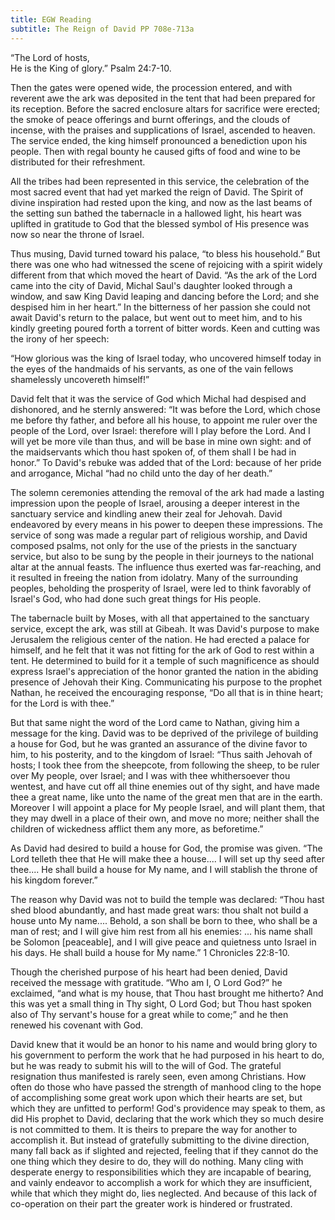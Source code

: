 ```yaml
---
title: EGW Reading
subtitle: The Reign of David PP 708e-713a
---
```


“The Lord of hosts,\
He is the King of glory.” Psalm 24:7-10.

Then the gates were opened wide, the procession entered, and with reverent awe the ark was deposited in the tent that had been prepared for its reception. Before the sacred enclosure altars for sacrifice were erected; the smoke of peace offerings and burnt offerings, and the clouds of incense, with the praises and supplications of Israel, ascended to heaven. The service ended, the king himself pronounced a benediction upon his people. Then with regal bounty he caused gifts of food and wine to be distributed for their refreshment.

All the tribes had been represented in this service, the celebration of the most sacred event that had yet marked the reign of David. The Spirit of divine inspiration had rested upon the king, and now as the last beams of the setting sun bathed the tabernacle in a hallowed light, his heart was uplifted in gratitude to God that the blessed symbol of His presence was now so near the throne of Israel.

Thus musing, David turned toward his palace, “to bless his household.” But there was one who had witnessed the scene of rejoicing with a spirit widely different from that which moved the heart of David. “As the ark of the Lord came into the city of David, Michal Saul's daughter looked through a window, and saw King David leaping and dancing before the Lord; and she despised him in her heart.” In the bitterness of her passion she could not await David's return to the palace, but went out to meet him, and to his kindly greeting poured forth a torrent of bitter words. Keen and cutting was the irony of her speech:

“How glorious was the king of Israel today, who uncovered himself today in the eyes of the handmaids of his servants, as one of the vain fellows shamelessly uncovereth himself!”

David felt that it was the service of God which Michal had despised and dishonored, and he sternly answered: “It was before the Lord, which chose me before thy father, and before all his house, to appoint me ruler over the people of the Lord, over Israel: therefore will I play before the Lord. And I will yet be more vile than thus, and will be base in mine own sight: and of the maidservants which thou hast spoken of, of them shall I be had in honor.” To David's rebuke was added that of the Lord: because of her pride and arrogance, Michal “had no child unto the day of her death.”

The solemn ceremonies attending the removal of the ark had made a lasting impression upon the people of Israel, arousing a deeper interest in the sanctuary service and kindling anew their zeal for Jehovah. David endeavored by every means in his power to deepen these impressions. The service of song was made a regular part of religious worship, and David composed psalms, not only for the use of the priests in the sanctuary service, but also to be sung by the people in their journeys to the national altar at the annual feasts. The influence thus exerted was far-reaching, and it resulted in freeing the nation from idolatry. Many of the surrounding peoples, beholding the prosperity of Israel, were led to think favorably of Israel's God, who had done such great things for His people.

The tabernacle built by Moses, with all that appertained to the sanctuary service, except the ark, was still at Gibeah. It was David's purpose to make Jerusalem the religious center of the nation. He had erected a palace for himself, and he felt that it was not fitting for the ark of God to rest within a tent. He determined to build for it a temple of such magnificence as should express Israel's appreciation of the honor granted the nation in the abiding presence of Jehovah their King. Communicating his purpose to the prophet Nathan, he received the encouraging response, “Do all that is in thine heart; for the Lord is with thee.”

But that same night the word of the Lord came to Nathan, giving him a message for the king. David was to be deprived of the privilege of building a house for God, but he was granted an assurance of the divine favor to him, to his posterity, and to the kingdom of Israel: “Thus saith Jehovah of hosts; I took thee from the sheepcote, from following the sheep, to be ruler over My people, over Israel; and I was with thee whithersoever thou wentest, and have cut off all thine enemies out of thy sight, and have made thee a great name, like unto the name of the great men that are in the earth. Moreover I will appoint a place for My people Israel, and will plant them, that they may dwell in a place of their own, and move no more; neither shall the children of wickedness afflict them any more, as beforetime.”

As David had desired to build a house for God, the promise was given. “The Lord telleth thee that He will make thee a house.... I will set up thy seed after thee.... He shall build a house for My name, and I will stablish the throne of his kingdom forever.”

The reason why David was not to build the temple was declared: “Thou hast shed blood abundantly, and hast made great wars: thou shalt not build a house unto My name.... Behold, a son shall be born to thee, who shall be a man of rest; and I will give him rest from all his enemies: ... his name shall be Solomon \[peaceable\], and I will give peace and quietness unto Israel in his days. He shall build a house for My name.” 1 Chronicles 22:8-10.

Though the cherished purpose of his heart had been denied, David received the message with gratitude. “Who am I, O Lord God?” he exclaimed, “and what is my house, that Thou hast brought me hitherto? And this was yet a small thing in Thy sight, O Lord God; but Thou hast spoken also of Thy servant's house for a great while to come;” and he then renewed his covenant with God.

David knew that it would be an honor to his name and would bring glory to his government to perform the work that he had purposed in his heart to do, but he was ready to submit his will to the will of God. The grateful resignation thus manifested is rarely seen, even among Christians. How often do those who have passed the strength of manhood cling to the hope of accomplishing some great work upon which their hearts are set, but which they are unfitted to perform! God's providence may speak to them, as did His prophet to David, declaring that the work which they so much desire is not committed to them. It is theirs to prepare the way for another to accomplish it. But instead of gratefully submitting to the divine direction, many fall back as if slighted and rejected, feeling that if they cannot do the one thing which they desire to do, they will do nothing. Many cling with desperate energy to responsibilities which they are incapable of bearing, and vainly endeavor to accomplish a work for which they are insufficient, while that which they might do, lies neglected. And because of this lack of co-operation on their part the greater work is hindered or frustrated.